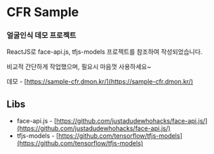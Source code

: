 # CFR Sample

### 얼굴인식 데모 프로젝트

ReactJS로 face-api.js, tfjs-models 프로젝트를 참조하여 작성되었습니다.

비교적 간단하게 작업했으며, 필요시 마음껏 사용하세요~

데모 - [https://sample-cfr.dmon.kr/](https://sample-cfr.dmon.kr/)

## Libs

-   face-api.js - [https://github.com/justadudewhohacks/face-api.js/](https://github.com/justadudewhohacks/face-api.js/)
-   tfjs-models - [https://github.com/tensorflow/tfjs-models](https://github.com/tensorflow/tfjs-models)
